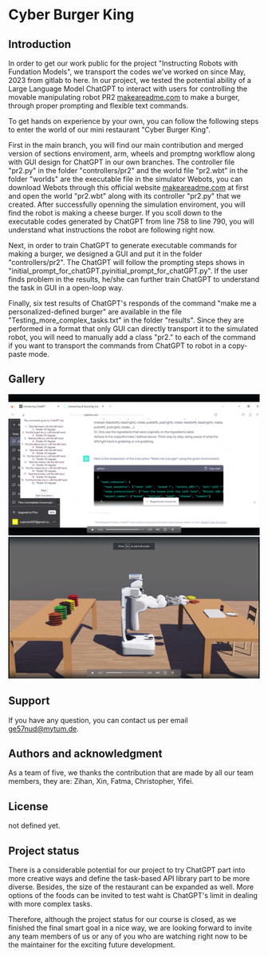 # Cyber Burger King

## Introduction

In order to get our work public for the project "Instructing Robots with Fundation Models", we transport the codes we've worked on since May, 2023 from gitlab to here. 
In our project, we tested the potential ability of a Large Language Model ChatGPT to interact with users for controlling the movable manipulating robot PR2 [makeareadme.com](https://robotsguide.com/robots/pr2) to make a burger, through proper prompting and flexible text commands. 

To get hands on experience by your own, you can follow the following steps to enter the world of our mini restaurant "Cyber Burger King". 

First in the main branch, you will find our main contribution and merged version of sections enviroment, arm, wheels and promptng workflow along with GUI design for ChatGPT in our own branches. The controller file "pr2.py" in the folder "controllers/pr2" and the world file "pr2.wbt" in the folder "worlds" are the executable file in the simulator Webots, you can download Webots through this official website [makeareadme.com](https://cyberbotics.com/) at first and open the world "pr2.wbt" along with its controller "pr2.py" that we created. After successfully openning the simulation enviroment, you will find the robot is making a cheese burger. If you scoll down to the executable codes generated by ChatGPT from line 758 to line 790, you will understand what instructions the robot are following right now. 

Next, in order to train ChatGPT to generate executable commands for making a burger, we designed a GUI and put it in the folder "controllers/pr2". The ChatGPT will follow the prompting steps shows in "initial_prompt_for_chatGPT.pyinitial_prompt_for_chatGPT.py". If the user finds problem in the results, he/she can further train ChatGPT to understand the task in GUI in a open-loop way. 

Finally, six test results of ChatGPT's responds of the command "make me a personalized-defined burger" are available in the file "Testing_more_complex_tasks.txt" in the folder "results". Since they are performed in a format that only GUI can directly transport it to the simulated robot, you will need to manually add a class "pr2." to each of the command if you want to transport the commands from ChatGPT to robot in a copy-paste mode.


## Gallery
![After prompting and training, ChatGPT is outputting its response for the request "make me a burger"](https://github.com/Supersolofly/Cyber_burger_king/blob/wheels/chatgpt1.png)
![In the simulated restaurant, the robot is making a burger based on the commands generated by ChatGPT](https://github.com/Supersolofly/Cyber_burger_king/blob/wheels/robot1.png)


## Support
If you have any question, you can contact us per email ge57nud@mytum.de.


## Authors and acknowledgment
As a team of five, we thanks the contribution that are made by all our team members, they are: Zihan, Xin, Fatma, Christopher, Yifei.

## License
not defined yet.

## Project status
There is a considerable potential for our project to try ChatGPT part into more creative ways and define the task-based API library part to be more diverse. Besides, the size of the restaurant can be expanded as well. More options of the foods can be invited to test waht is ChatGPT's limit in dealing with more complex tasks. 

Therefore, although the project status for our course is closed, as we finished the final smart goal in a nice way, we are looking forward to invite any team members of us or any of you who are watching right now to be the maintainer for the exciting future development.






